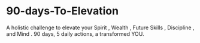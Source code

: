 # 90-days-To-Elevation
A holistic challenge to elevate your Spirit , Wealth , Future Skills , Discipline , and Mind . 90 days, 5 daily actions, a transformed YOU.
